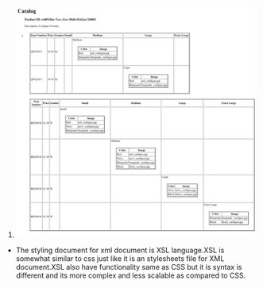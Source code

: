 1.  ![image info](../assets/assignment.png)

-   The styling document for xml document is XSL language.XSL is somewhat similar to css just like it is an stylesheets file for XML document.XSL also have functionality same as CSS but it is syntax is different and its more complex and less scalable as compared to CSS. 